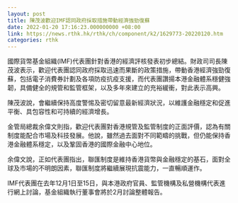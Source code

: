 ```yaml
---
layout: post
title: 陳茂波歡迎IMF認同政府採取措施帶動經濟強勁復蘇
date: 2022-01-20 17:16:23.000000000 +08:00
link: https://news.rthk.hk/rthk/ch/component/k2/1629773-20220120.htm
categories: rthk
---
```


國際貨幣基金組織(IMF)代表團針對香港的經濟評核發表初步總結。財政司司長陳茂波表示，歡迎代表團認同政府採取迅速而果斷的政策措施，帶動香港經濟強勁復蘇，包括電子消費券計劃及各項防疫抗疫支援，而代表團讚揚本港金融體系穩健強韌，具備健全的規管和監管框架，以及多年來建立的充裕緩衝，對此表示高興。

陳茂波說，會繼續保持高度警惕及密切留意最新經濟狀況，以維護金融穩定和促進平衡、具包容性和可持續的經濟增長。

金管局總裁余偉文則指，歡迎代表團對香港規管及監管制度的正面評價，認為有關制度能配合市場及科技發展。他說，雖然過去面對不同範疇的挑戰，但仍能保持香港金融體系穩定，以及鞏固香港的國際金融中心地位。

余偉文說，正如代表團指出，聯匯制度是維持香港貨幣與金融穩定的基石，面對全球及市場的不明朗因素，聯匯制度將繼續展現抗震能力，一直暢順運作。

IMF代表團在去年12月1日至15日，與本港政府官員、監管機構及私營機構代表進行網上討論，基金組織執行董事會將於2月討論整體報告。
